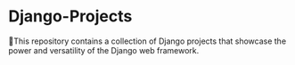 # Django-Projects
🚀This repository contains a collection of Django projects that showcase the power and versatility of the Django web framework. 
